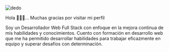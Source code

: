 
![dedo](https://github.com/ClementeDelduca/ClementeDelduca/assets/121412249/1951ec3f-5d72-4f08-8d4e-78f7cf0ccfca)

Hola 👋👋👋... Muchas gracias por visitar mi perfil

Soy un Desarrollador Web Full Stack con enfoque en la mejora continua de mis habilidades y conocimientos. Cuento con formación en desarrollo web que me ha permitido desarrollar habilidades para trabajar eficazmente en equipo y superar desafíos con determinación.

